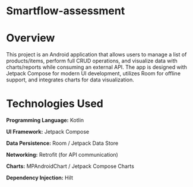 # Smartflow-assessment

# Overview
This project is an Android application that allows users to manage a list of products/items, perform full CRUD operations, and visualize data with charts/reports while consuming an external API. The app is designed with Jetpack Compose for modern UI development, utilizes Room for offline support, and integrates charts for data visualization.

# Technologies Used
**Programming Language:** Kotlin

**UI Framework:** Jetpack Compose

**Data Persistence:** Room / Jetpack Data Store

**Networking:** Retrofit (for API communication)

**Charts:** MPAndroidChart / Jetpack Compose Charts

**Dependency Injection:** Hilt
